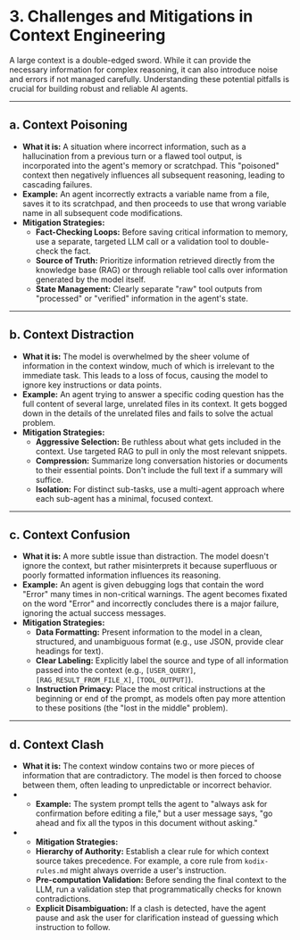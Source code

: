 # 3. Challenges and Mitigations in Context Engineering

A large context is a double-edged sword. While it can provide the necessary information for complex reasoning, it can also introduce noise and errors if not managed carefully. Understanding these potential pitfalls is crucial for building robust and reliable AI agents.

---

## a. Context Poisoning

- **What it is:** A situation where incorrect information, such as a hallucination from a previous turn or a flawed tool output, is incorporated into the agent's memory or scratchpad. This "poisoned" context then negatively influences all subsequent reasoning, leading to cascading failures.
- **Example:** An agent incorrectly extracts a variable name from a file, saves it to its scratchpad, and then proceeds to use that wrong variable name in all subsequent code modifications.
- **Mitigation Strategies:**
  - **Fact-Checking Loops:** Before saving critical information to memory, use a separate, targeted LLM call or a validation tool to double-check the fact.
  - **Source of Truth:** Prioritize information retrieved directly from the knowledge base (RAG) or through reliable tool calls over information generated by the model itself.
  - **State Management:** Clearly separate "raw" tool outputs from "processed" or "verified" information in the agent's state.

---

## b. Context Distraction

- **What it is:** The model is overwhelmed by the sheer volume of information in the context window, much of which is irrelevant to the immediate task. This leads to a loss of focus, causing the model to ignore key instructions or data points.
- **Example:** An agent trying to answer a specific coding question has the full content of several large, unrelated files in its context. It gets bogged down in the details of the unrelated files and fails to solve the actual problem.
- **Mitigation Strategies:**
  - **Aggressive Selection:** Be ruthless about what gets included in the context. Use targeted RAG to pull in only the most relevant snippets.
  - **Compression:** Summarize long conversation histories or documents to their essential points. Don't include the full text if a summary will suffice.
  - **Isolation:** For distinct sub-tasks, use a multi-agent approach where each sub-agent has a minimal, focused context.

---

## c. Context Confusion

- **What it is:** A more subtle issue than distraction. The model doesn't ignore the context, but rather misinterprets it because superfluous or poorly formatted information influences its reasoning.
- **Example:** An agent is given debugging logs that contain the word "Error" many times in non-critical warnings. The agent becomes fixated on the word "Error" and incorrectly concludes there is a major failure, ignoring the actual success messages.
- **Mitigation Strategies:**
  - **Data Formatting:** Present information to the model in a clean, structured, and unambiguous format (e.g., use JSON, provide clear headings for text).
  - **Clear Labeling:** Explicitly label the source and type of all information passed into the context (e.g., `[USER_QUERY]`, `[RAG_RESULT_FROM_FILE_X]`, `[TOOL_OUTPUT]`).
  - **Instruction Primacy:** Place the most critical instructions at the beginning or end of the prompt, as models often pay more attention to these positions (the "lost in the middle" problem).

---

## d. Context Clash

- **What it is:** The context window contains two or more pieces of information that are contradictory. The model is then forced to choose between them, often leading to unpredictable or incorrect behavior.
- - **Example:** The system prompt tells the agent to "always ask for confirmation before editing a file," but a user message says, "go ahead and fix all the typos in this document without asking."
- - **Mitigation Strategies:**
  - **Hierarchy of Authority:** Establish a clear rule for which context source takes precedence. For example, a core rule from `kodix-rules.md` might always override a user's instruction.
  - **Pre-computation Validation:** Before sending the final context to the LLM, run a validation step that programmatically checks for known contradictions.
  - **Explicit Disambiguation:** If a clash is detected, have the agent pause and ask the user for clarification instead of guessing which instruction to follow.
